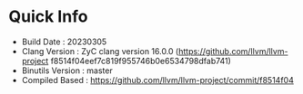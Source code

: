 # Quick Info
* Build Date : 20230305
* Clang Version : ZyC clang version 16.0.0 (https://github.com/llvm/llvm-project f8514f04eef7c819f955746b0e6534798dfab741)
* Binutils Version : master
* Compiled Based : https://github.com/llvm/llvm-project/commit/f8514f04

